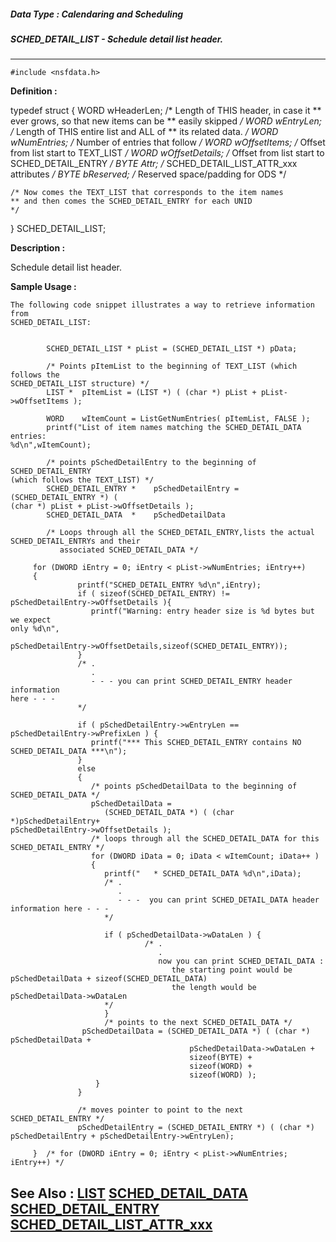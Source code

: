 ##### Data Type : Calendaring and Scheduling
##### SCHED_DETAIL_LIST - Schedule detail list header.
---
```
#include <nsfdata.h>
```

**Definition :**

typedef struct {
    WORD        wHeaderLen;     /* Length of THIS header, in case it
                                ** ever grows, so that new items can be 
                                ** easily skipped
                                */
    WORD        wEntryLen;      /* Length of THIS entire list and ALL of 
                                ** its related data.
                                */
    WORD        wNumEntries;    /* Number of entries that follow */
    WORD        wOffsetItems;   /* Offset from list start to TEXT_LIST */
    WORD        wOffsetDetails; /* Offset from list start to SCHED_DETAIL_ENTRY 
*/
	 BYTE        Attr;           /* SCHED_DETAIL_LIST_ATTR_xxx attributes */
    BYTE        bReserved;      /* Reserved space/padding for ODS */

    /* Now comes the TEXT_LIST that corresponds to the item names 
    ** and then comes the SCHED_DETAIL_ENTRY for each UNID
    */
} SCHED_DETAIL_LIST;

**Description :**

Schedule detail list header.


**Sample Usage :**
```
The following code snippet illustrates a way to retrieve information from 
SCHED_DETAIL_LIST:


        SCHED_DETAIL_LIST * pList = (SCHED_DETAIL_LIST *) pData;
	    
        /* Points pItemList to the beginning of TEXT_LIST (which follows the 
SCHED_DETAIL_LIST structure) */
        LIST *  pItemList = (LIST *) ( (char *) pList + pList->wOffsetItems );  
                
        WORD    wItemCount = ListGetNumEntries( pItemList, FALSE );
        printf("List of item names matching the SCHED_DETAIL_DATA entries: 
%d\n",wItemCount);

        /* points pSchedDetailEntry to the beginning of SCHED_DETAIL_ENTRY 
(which follows the TEXT_LIST) */
        SCHED_DETAIL_ENTRY *    pSchedDetailEntry = (SCHED_DETAIL_ENTRY *) ( 
(char *) pList + pList->wOffsetDetails ); 
        SCHED_DETAIL_DATA  *    pSchedDetailData

        /* Loops through all the SCHED_DETAIL_ENTRY,lists the actual 
SCHED_DETAIL_ENTRYs and their 
           associated SCHED_DETAIL_DATA */

	 for (DWORD iEntry = 0; iEntry < pList->wNumEntries; iEntry++)
	 {
               printf("SCHED_DETAIL_ENTRY %d\n",iEntry);
               if ( sizeof(SCHED_DETAIL_ENTRY) != 
pSchedDetailEntry->wOffsetDetails ){
                  printf("Warning: entry header size is %d bytes but we expect 
only %d\n",
                     
pSchedDetailEntry->wOffsetDetails,sizeof(SCHED_DETAIL_ENTRY));
               }
               /* .
                  .
                  - - - you can print SCHED_DETAIL_ENTRY header information 
here - - -
               */

               if ( pSchedDetailEntry->wEntryLen == 
pSchedDetailEntry->wPrefixLen ) {
                  printf("*** This SCHED_DETAIL_ENTRY contains NO 
SCHED_DETAIL_DATA ***\n");
               }
               else
               {
                  /* points pSchedDetailData to the beginning of 
SCHED_DETAIL_DATA */
                  pSchedDetailData =  
                     (SCHED_DETAIL_DATA *) ( (char *)pSchedDetailEntry+ 
pSchedDetailEntry->wOffsetDetails );                                
                  /* loops through all the SCHED_DETAIL_DATA for this 
SCHED_DETAIL_ENTRY */
                  for (DWORD iData = 0; iData < wItemCount; iData++ )
                  {
                     printf("   * SCHED_DETAIL_DATA %d\n",iData); 
                     /* .
                        .
                        - - -  you can print SCHED_DETAIL_DATA header 
information here - - -
                     */

                     if ( pSchedDetailData->wDataLen ) {
                              /* .
                                 .
                                 now you can print SCHED_DETAIL_DATA : 
                                    the starting point would be 
pSchedDetailData + sizeof(SCHED_DETAIL_DATA)
                                    the length would be 
pSchedDetailData->wDataLen
	                 */
                     }
                     /* points to the next SCHED_DETAIL_DATA */
                pSchedDetailData = (SCHED_DETAIL_DATA *) ( (char *) 
pSchedDetailData + 
                                        pSchedDetailData->wDataLen + 
                                        sizeof(BYTE) +
                                        sizeof(WORD) +
                                        sizeof(WORD) );
                   }
               }

               /* moves pointer to point to the next SCHED_DETAIL_ENTRY */
               pSchedDetailEntry = (SCHED_DETAIL_ENTRY *) ( (char *) 
pSchedDetailEntry + pSchedDetailEntry->wEntryLen);

	 }  /* for (DWORD iEntry = 0; iEntry < pList->wNumEntries; iEntry++) */

```

**See Also :**
[LIST](/domino-c-api-docs/reference/Data/LIST)
[SCHED_DETAIL_DATA](/domino-c-api-docs/reference/Data/SCHED_DETAIL_DATA)
[SCHED_DETAIL_ENTRY](/domino-c-api-docs/reference/Data/SCHED_DETAIL_ENTRY)
[SCHED_DETAIL_LIST_ATTR_xxx](/domino-c-api-docs/reference/Symb/SCHED_DETAIL_LIST_ATTR_xxx)
---
